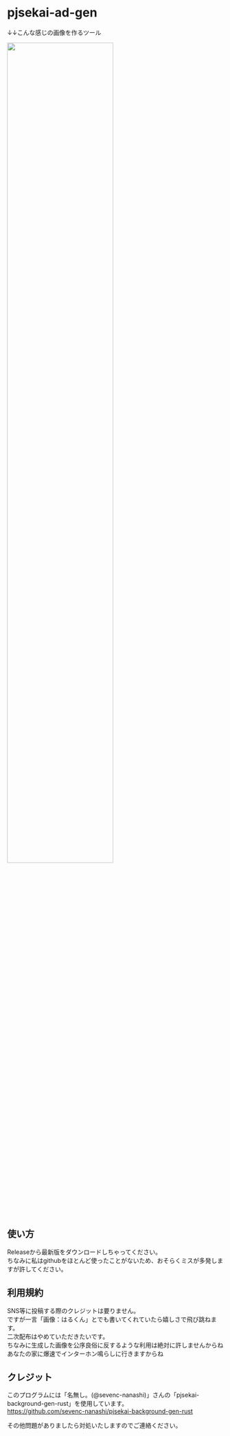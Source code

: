 # pjsekai-ad-gen
↓↓こんな感じの画像を作るツール

<img src="https://github.com/Hallkun19/pjsekai-ad-gen/assets/164134427/8af84205-f41e-48cf-8f54-84456f4273b1" width="70%" />



## 使い方
Releaseから最新版をダウンロードしちゃってください。  
ちなみに私はgithubをほとんど使ったことがないため、おそらくミスが多発しますが許してください。  



## 利用規約
SNS等に投稿する際のクレジットは要りません。  
ですが一言「画像：はるくん」とでも書いてくれていたら嬉しさで飛び跳ねます。  
二次配布はやめていただきたいです。  
ちなみに生成した画像を公序良俗に反するような利用は絶対に許しませんからね  
あなたの家に爆速でインターホン鳴らしに行きますからね  



## クレジット
このプログラムには「名無し。(@sevenc-nanashi)」さんの「pjsekai-background-gen-rust」を使用しています。  
https://github.com/sevenc-nanashi/pjsekai-background-gen-rust  

  
その他問題がありましたら対処いたしますのでご連絡ください。


